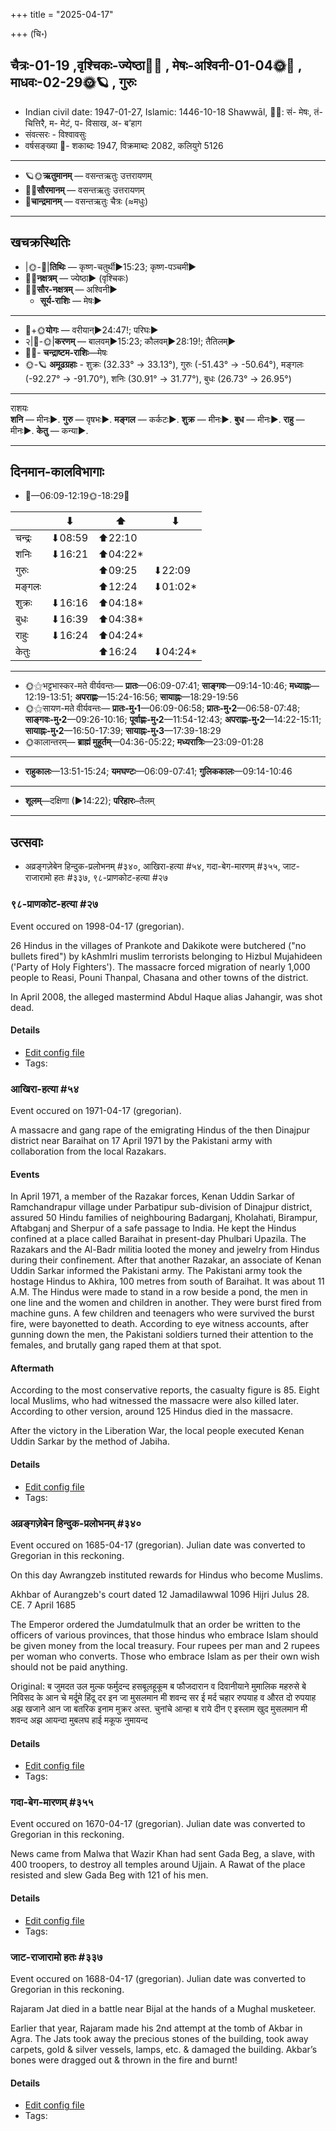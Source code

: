+++
title = "2025-04-17"

+++
(चि॰)
## चैत्रः-01-19  ,वृश्चिकः-ज्येष्ठा🌛🌌  ,  मेषः-अश्विनी-01-04🌞🌌  ,  माधवः-02-29🌞🪐  , गुरुः
- Indian civil date: 1947-01-27, Islamic: 1446-10-18 Shawwāl, 🌌🌞: सं- मेषः, तं- चित्तिरै, म- मेटं, प- विसाख, अ- ब’हाग
- संवत्सरः - विश्वावसुः
- वर्षसङ्ख्या 🌛- शकाब्दः 1947, विक्रमाब्दः 2082, कलियुगे 5126
___________________
- 🪐🌞**ऋतुमानम्** — वसन्तऋतुः उत्तरायणम्
- 🌌🌞**सौरमानम्** — वसन्तऋतुः उत्तरायणम्
- 🌛**चान्द्रमानम्** — वसन्तऋतुः चैत्रः (≈मधुः)
___________________


## खचक्रस्थितिः
- |🌞-🌛|**तिथिः** — कृष्ण-चतुर्थी►15:23; कृष्ण-पञ्चमी►  
- 🌌🌛**नक्षत्रम्** — ज्येष्ठा► (वृश्चिकः)  
- 🌌🌞**सौर-नक्षत्रम्** — अश्विनी►  
  - **सूर्य-राशिः** — मेषः► 
___________________
- 🌛+🌞**योगः** — वरीयान्►24:47!; परिघः►  
- २|🌛-🌞|**करणम्** — बालवम्►15:23; कौलवम्►28:19!; तैतिलम्►  
- 🌌🌛- **चन्द्राष्टम-राशिः**—मेषः  
- 🌞-🪐 **अमूढग्रहाः** - शुक्रः (32.33° → 33.13°), गुरुः (-51.43° → -50.64°), मङ्गलः (-92.27° → -91.70°), शनिः (30.91° → 31.77°), बुधः (26.73° → 26.95°)
___________________
राशयः  
**शनि** — मीनः►. **गुरु** — वृषभः►. **मङ्गल** — कर्कटः►. **शुक्र** — मीनः►. **बुध** — मीनः►. **राहु** — मीनः►. **केतु** — कन्या►. 
___________________


## दिनमान-कालविभागाः
- 🌅—06:09-12:19🌞-18:29🌇  

|      |⬇     |⬆     |⬇     |
|------|-----|-----|------|
|चन्द्रः|⬇08:59 |⬆22:10 |     |
|शनिः   |⬇16:21 |⬆04:22*|     |
|गुरुः  |     |⬆09:25 |⬇22:09 |
|मङ्गलः |     |⬆12:24 |⬇01:02*|
|शुक्रः |⬇16:16 |⬆04:18*|     |
|बुधः   |⬇16:39 |⬆04:38*|     |
|राहुः  |⬇16:24 |⬆04:24*|     |
|केतुः  |     |⬆16:24 |⬇04:24*|
___________________
- 🌞⚝भट्टभास्कर-मते वीर्यवन्तः— **प्रातः**—06:09-07:41; **साङ्गवः**—09:14-10:46; **मध्याह्नः**—12:19-13:51; **अपराह्णः**—15:24-16:56; **सायाह्नः**—18:29-19:56  
- 🌞⚝सायण-मते वीर्यवन्तः— **प्रातः-मु॰1**—06:09-06:58; **प्रातः-मु॰2**—06:58-07:48; **साङ्गवः-मु॰2**—09:26-10:16; **पूर्वाह्णः-मु॰2**—11:54-12:43; **अपराह्णः-मु॰2**—14:22-15:11; **सायाह्नः-मु॰2**—16:50-17:39; **सायाह्नः-मु॰3**—17:39-18:29  
- 🌞कालान्तरम्— **ब्राह्मं मुहूर्तम्**—04:36-05:22; **मध्यरात्रिः**—23:09-01:28  
___________________
- **राहुकालः**—13:51-15:24; **यमघण्टः**—06:09-07:41; **गुलिककालः**—09:14-10:46  
___________________
- **शूलम्**—दक्षिणा (►14:22); **परिहारः**–तैलम्  
___________________

## उत्सवाः
- अव्रङ्गज़ेबेन हिन्दुक-प्रलोभनम् #३४०, आखिरा-हत्या #५४, गदा-बेग-मारणम् #३५५, जाट-राजारामो हतः #३३७, ९८-प्राणकोट-हत्या #२७
### ९८-प्राणकोट-हत्या #२७

Event occured on 1998-04-17 (gregorian). 

26 Hindus in the villages of Prankote and Dakikote were butchered ("no bullets fired") by kAshmIri muslim terrorists belonging to Hizbul Mujahideen ('Party of Holy Fighters'). The massacre forced migration of nearly 1,000 people to Reasi, Pouni Thanpal, Chasana and other towns of the district.

In April 2008, the alleged mastermind Abdul Haque alias Jahangir, was shot dead.

#### Details
- [Edit config file](https://github.com/jyotisham/adyatithi/blob/master/mahApuruSha/xatra-later/gregorian/day/04/17/98-prANakoTe-hatyA.toml)
- Tags: 


### आखिरा-हत्या #५४

Event occured on 1971-04-17 (gregorian). 

A massacre and gang rape of the emigrating Hindus of the then Dinajpur district near Baraihat on 17 April 1971 by the Pakistani army with collaboration from the local Razakars.

#### Events
In April 1971, a member of the Razakar forces, Kenan Uddin Sarkar of Ramchandrapur village under Parbatipur sub-division of Dinajpur district, assured 50 Hindu families of neighbouring Badarganj, Kholahati, Birampur, Aftabganj and Sherpur of a safe passage to India. He kept the Hindus confined at a place called Baraihat in present-day Phulbari Upazila. The Razakars and the Al-Badr militia looted the money and jewelry from Hindus during their confinement. After that another Razakar, an associate of Kenan Uddin Sarkar informed the Pakistani army. The Pakistani army took the hostage Hindus to Akhira, 100 metres from south of Baraihat. It was about 11 A.M. The Hindus were made to stand in a row beside a pond, the men in one line and the women and children in another. They were burst fired from machine guns. A few children and teenagers who were survived the burst fire, were bayonetted to death. According to eye witness accounts, after gunning down the men, the Pakistani soldiers turned their attention to the females, and brutally gang raped them at that spot.

#### Aftermath
According to the most conservative reports, the casualty figure is 85. Eight local Muslims, who had witnessed the massacre were also killed later. According to other version, around 125 Hindus died in the massacre. 

After the victory in the Liberation War, the local people executed Kenan Uddin Sarkar by the method of Jabiha.

#### Details
- [Edit config file](https://github.com/jyotisham/adyatithi/blob/master/mahApuruSha/xatra-later/gregorian/day/04/17/AkhirA-hatyA.toml)
- Tags: 


### अव्रङ्गज़ेबेन हिन्दुक-प्रलोभनम् #३४०

Event occured on 1685-04-17 (gregorian). Julian date was converted to Gregorian in this reckoning. 

On this day Awrangzeb instituted rewards for Hindus who become Muslims.

Akhbar of Aurangzeb's court dated 12 Jamadilawwal 1096 Hijri Julus 28. CE. 7 April 1685  

The Emperor ordered the Jumdatulmulk that an order be written to the officers of various provinces, that those hindus who embrace Islam should be given money from the local treasury. Four rupees per man and 2 rupees per woman who converts. Those who embrace Islam as per their own wish should not be paid anything.

Original: ब जुमदत उल मुल्क फर्मुदन्द हसबूलहूकूम  ब फौजदारान व दिवानीयाने मुमालिक महरुसे बे निविसद के आन चे मर्दूमे हिंदू  दर इन जा मुसलमान मी शवन्द सर ई मर्द  चहार  रुपयाह  व औरत  दो रुपयाह अझ खजाने आन जा बतरिक इनाम मुक्रर अस्त. चुनांचे आन्हा ब राये दीन ए इस्लाम खुद मुसलमान मी शवन्द  अझ आयन्दा मुबलघ हाई मकूफ नुमायन्द

#### Details
- [Edit config file](https://github.com/jyotisham/adyatithi/blob/master/mahApuruSha/xatra-later/julian/day/04/07/avrangazebena_hinduka-pralobhanam.toml)
- Tags: 


### गदा-बेग-मारणम् #३५५

Event occured on 1670-04-17 (gregorian). Julian date was converted to Gregorian in this reckoning. 

News came from Malwa that Wazir Khan had sent Gada Beg, a slave, with 400 troopers, to destroy all temples around Ujjain. A Rawat of the place resisted and slew Gada Beg with 121 of his men.

#### Details
- [Edit config file](https://github.com/jyotisham/adyatithi/blob/master/mahApuruSha/xatra-later/julian/day/04/07/gada-bega-mAraNam.toml)
- Tags: 


### जाट-राजारामो हतः #३३७

Event occured on 1688-04-17 (gregorian). Julian date was converted to Gregorian in this reckoning. 

Rajaram Jat died in a battle near Bijal at the hands of a Mughal musketeer.

Earlier that year, Rajaram made his 2nd attempt at the tomb of Akbar in Agra. The Jats took away the precious stones of the building, took away carpets, gold & silver vessels, lamps, etc. & damaged the building. Akbar’s bones were dragged out & thrown in the fire and burnt!

#### Details
- [Edit config file](https://github.com/jyotisham/adyatithi/blob/master/mahApuruSha/xatra-later/julian/day/04/07/jATa-rAjArAmo_hataH.toml)
- Tags: 


